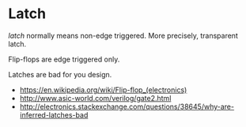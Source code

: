 # Latch

*latch* normally means non-edge triggered. More precisely, transparent latch.

Flip-flops are edge triggered only.

Latches are bad for you design.

- <https://en.wikipedia.org/wiki/Flip-flop_(electronics)>
- <http://www.asic-world.com/verilog/gate2.html>
- <http://electronics.stackexchange.com/questions/38645/why-are-inferred-latches-bad>
